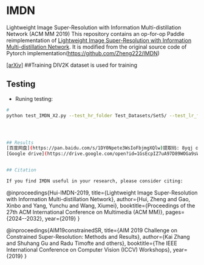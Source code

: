 # IMDN
Lightweight Image Super-Resolution with Information Multi-distillation Network (ACM MM 2019)
This repository contains an op-for-op Paddle reimplementation of [Lightweight Image Super-Resolution with Information Multi-distillation Network](https://arxiv.org/pdf/1909.11856v1.pdf).
It is modified from the original source code of Pytorch implementation(https://github.com/Zheng222/IMDN)

[[arXiv]](https://arxiv.org/pdf/1909.11856v1.pdf)
##Training
DIV2K dataset is used for training

## Testing
* Runing testing:
```bash
# 
python test_IMDN_X2.py --test_hr_folder Test_Datasets/Set5/ --test_lr_folder Test_Datasets/Set5_LR/x2/ --output_folder results/Set5/x2 --upscale_factor 2




## Results
[百度网盘](https://pan.baidu.com/s/1DY0Npete3WsIoFbjmgXQlw)提取码: 8yqj or
[Google drive](https://drive.google.com/open?id=1GsEcpIZ7uA97D89WOGa9sWTSl4choy_O)


## Citation

If you find IMDN useful in your research, please consider citing:

```
@inproceedings{Hui-IMDN-2019,
  title={Lightweight Image Super-Resolution with Information Multi-distillation Network},
  author={Hui, Zheng and Gao, Xinbo and Yang, Yunchu and Wang, Xiumei},
  booktitle={Proceedings of the 27th ACM International Conference on Multimedia (ACM MM)},
  pages={2024--2032},
  year={2019}
}

@inproceedings{AIM19constrainedSR,
  title={AIM 2019 Challenge on Constrained Super-Resolution: Methods and Results},
  author={Kai Zhang and Shuhang Gu and Radu Timofte and others},
  booktitle={The IEEE International Conference on Computer Vision (ICCV) Workshops},
  year={2019}
}

```
